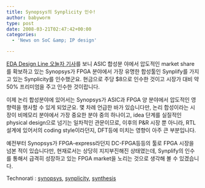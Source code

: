 ```yaml
---
title: Synopsys의 Synplicity 인수!
author: babyworm
type: post
date: 2008-03-21T02:47:42+00:00
categories:
  - 'News on SoC &amp; IP design'

---
```

[EDA Design Line 오늘자 기사][1]를 보니 ASIC 합성분 야에서 압도적인 market share를 확보하고 있는 Synopsys가 FPGA 분야에서 가장 유명한 합성툴인 Synplify를 가지고 있는 Synplicity를 인수했군요. 현금으로 주당 $8으로 인수한 것이고 시장가 대비 약 50% 프리미엄을 주고 인수한 것이랍니다.

이제 논리 합성분야에 있어서는 Synopsys가 ASIC과 FPGA 양 분야에서 압도적인 영향력을 행사할 수 있게 되었군요. 몇 차례 언급한 바가 있습니다만, 논리 합성이라는 시장이 비메모리 분야에서 가장 중요한 분야 중의 하나이고, idea 단계를 실질적인 physical design으로 넘기는 일차적인 관문이므로, 이후의 P&R 시장 뿐 아니라, RTL 설계에 있어서의 coding style이라던지, DFT등에 미치는 영향이 아주 큰 부분입니다.

예전부터 Synopsys가 FPGA-express라던지 DC-FPGA등등의 툴로 FPGA 시장을 넘본 적이 있습니다만, 현재로서는 상당히 지지부진해진 상태였는데, Synplify의 인수를 통해서 급격히 성장하고 있는 FPGA market을 노리는 것으로 생각해 볼 수 있겠습니다.

<P class=zoundry\_bw\_tags><!-- Tag links generated by Zoundry Blog Writer. Do not manually edit. http://www.zoundry.com --><SPAN class=ztags><SPAN class=ztagspace>Technorati</SPAN> : <A class=ztag href="http://technorati.com/tag/synopsys" rel=tag>synopsys</A>, <A class=ztag href="http://technorati.com/tag/synplicity" rel=tag>synplicity</A>, <A class=ztag href="http://technorati.com/tag/synthesis" rel=tag>synthesis</A></SPAN> </p>

 [1]: http://www.edadesignline.com/206905015?cid=RSSfeed_EDAdesignline_edadlALL

